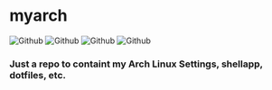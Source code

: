 # myarch

![Github](https://img.shields.io/github/issues/henryust12/MyArch?style=for-the-badge) 
![Github](https://img.shields.io/github/forks/henryust12/MyArch?style=for-the-badge) 
![Github](https://img.shields.io/github/stars/henryust12/MyArch?style=for-the-badge) 
![Github](https://img.shields.io/github/license/henryust12/MyArch?style=for-the-badge) 



### Just a repo to containt my Arch Linux Settings, shellapp, dotfiles, etc.

